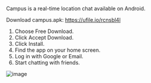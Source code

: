 Campus is a real-time location chat available on Android.

Download campus.apk: https://ufile.io/rcnsbl4l


1. Choose Free Download.
2. Click Accept Download.
3. Click Install.
4. Find the app on your home screen.
5. Log in with Google or Email.
6. Start chatting with friends.


![image](https://github.com/KTH-awaken/Campus/assets/100699584/c35a7c0f-8128-4831-8762-e260bb2e370d)
